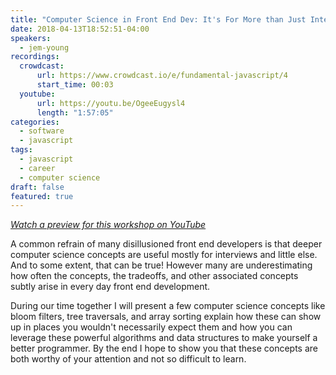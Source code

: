 ```yaml
---
title: "Computer Science in Front End Dev: It's For More than Just Interviews"
date: 2018-04-13T18:52:51-04:00
speakers:
  - jem-young
recordings:
  crowdcast:
      url: https://www.crowdcast.io/e/fundamental-javascript/4
      start_time: 00:03
  youtube:
      url: https://youtu.be/OgeeEugysl4
      length: "1:57:05"
categories:
  - software
  - javascript
tags:
  - javascript
  - career
  - computer science
draft: false
featured: true
---
```


[_Watch a preview for this workshop on YouTube_](https://www.youtube.com/watch?v=nKavC-CAqjs)

A common refrain of many disillusioned front end developers is that deeper computer science concepts are useful mostly for interviews and little else. And to some extent, that can be true! However many are underestimating how often the concepts, the tradeoffs, and other associated concepts subtly arise in every day front end development.

During our time together I will present a few computer science concepts like bloom filters, tree traversals, and array sorting explain how these can show up in places you wouldn't necessarily expect them and how you can leverage these powerful algorithms and data structures to make yourself a better programmer. By the end I hope to show you that these concepts are both worthy of your attention and not so difficult to learn.
